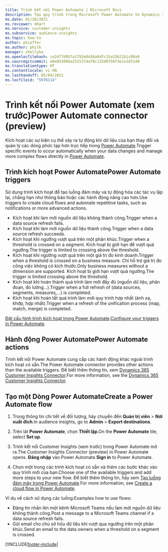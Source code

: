 ```yaml
---
title: Trình kết nối Power Automate | Microsoft Docs
description: Tạo quy trình trong Microsoft Power Automate từ Dynamics 365 Customer Insights.
ms.date: 01/20/2021
ms.reviewer: mhart
ms.service: customer-insights
ms.subservice: audience-insights
ms.topic: how-to
author: pkieffer
ms.author: philk
manager: shellyha
ms.openlocfilehash: ce2477d957a1792e0436a0dfc15a33621b1c89a9
ms.sourcegitcommit: e8e03309ba2515374a70c132d0758f3e1e1851d0
ms.translationtype: HT
ms.contentlocale: vi-VN
ms.lasthandoff: 05/04/2021
ms.locfileid: "5976114"
---
```

# <a name="power-automate-connector-preview"></a><span data-ttu-id="d7051-103">Trình kết nối Power Automate (xem trước)</span><span class="sxs-lookup"><span data-stu-id="d7051-103">Power Automate connector (preview)</span></span>

<span data-ttu-id="d7051-104">Kích hoạt các sự kiện cụ thể xảy ra tự động khi dữ liệu của bạn thay đổi và quản lý các dòng phức tạp hơn trực tiếp trong [Power Automate](https://flow.microsoft.com/).</span><span class="sxs-lookup"><span data-stu-id="d7051-104">Trigger specific events to occur automatically when your data changes and manage more complex flows directly in [Power Automate](https://flow.microsoft.com/).</span></span>

## <a name="power-automate-triggers"></a><span data-ttu-id="d7051-105">Trình kích hoạt Power Automate</span><span class="sxs-lookup"><span data-stu-id="d7051-105">Power Automate triggers</span></span>

<span data-ttu-id="d7051-106">Sử dụng trình kích hoạt để tạo luồng đám mây và tự động hóa các tác vụ lặp lại, chẳng hạn như thông báo hoặc các hành động nâng cao hơn.</span><span class="sxs-lookup"><span data-stu-id="d7051-106">Use triggers to create cloud flows and automate repetitive tasks, such as notifications or more advanced actions.</span></span> 

- <span data-ttu-id="d7051-107">Kích hoạt khi làm mới nguồn dữ liệu không thành công.</span><span class="sxs-lookup"><span data-stu-id="d7051-107">Trigger when a data source refresh fails.</span></span> 
- <span data-ttu-id="d7051-108">Kích hoạt khi làm mới nguồn dữ liệu thành công.</span><span class="sxs-lookup"><span data-stu-id="d7051-108">Trigger when a data source refresh succeeds.</span></span>
- <span data-ttu-id="d7051-109">Kích hoạt khi ngưỡng vượt quá trên một phân khúc.</span><span class="sxs-lookup"><span data-stu-id="d7051-109">Trigger when a threshold is crossed on a segment.</span></span> <span data-ttu-id="d7051-110">Kích hoạt bị giới hạn để vượt quá ngưỡng.</span><span class="sxs-lookup"><span data-stu-id="d7051-110">The trigger is limited to crossing above the threshold.</span></span>
- <span data-ttu-id="d7051-111">Kích hoạt khi ngưỡng vượt quá trên một giá trị đo kinh doanh.</span><span class="sxs-lookup"><span data-stu-id="d7051-111">Trigger when a threshold is crossed on a business measure.</span></span> <span data-ttu-id="d7051-112">Chỉ hỗ trợ giá trị đo công việc không có kích thước.</span><span class="sxs-lookup"><span data-stu-id="d7051-112">Only business measures without a dimension are supported.</span></span> <span data-ttu-id="d7051-113">Kích hoạt bị giới hạn vượt quá ngưỡng.</span><span class="sxs-lookup"><span data-stu-id="d7051-113">The trigger is limited crossing above the threshold.</span></span>
- <span data-ttu-id="d7051-114">Kích hoạt khi hoàn thành quá trình làm mới đầy đủ (nguồn dữ liệu, phân đoạn, đo lường...).</span><span class="sxs-lookup"><span data-stu-id="d7051-114">Trigger when a full refresh of (data sources, segments, measures,...) is completed.</span></span>
- <span data-ttu-id="d7051-115">Kích hoạt khi hoàn tất quá trình làm mới quy trình hợp nhất (ánh xạ, khớp, hợp nhất).</span><span class="sxs-lookup"><span data-stu-id="d7051-115">Trigger when a refresh of the unification process (map, match, merge) is completed.</span></span>

<span data-ttu-id="d7051-116">[Đặt cấu hình trình kích hoạt trong Power Automate](https://flow.microsoft.com/connectors/shared_customerinsights/dynamics-365-customer-insights-connector/).</span><span class="sxs-lookup"><span data-stu-id="d7051-116">[Configure your triggers in Power Automate](https://flow.microsoft.com/connectors/shared_customerinsights/dynamics-365-customer-insights-connector/).</span></span>

## <a name="power-automate-actions"></a><span data-ttu-id="d7051-117">Hành động Power Automate</span><span class="sxs-lookup"><span data-stu-id="d7051-117">Power Automate actions</span></span>
<span data-ttu-id="d7051-118">Trình kết nối Power Automate cung cấp các hành động khác ngoài trình kích hoạt có sẵn.</span><span class="sxs-lookup"><span data-stu-id="d7051-118">The Power Automate connector provides other actions than the available triggers.</span></span> <span data-ttu-id="d7051-119">Để biết thêm thông tin, xem [Dynamics 365 Customer Insights Connector](/connectors/customerinsights/).</span><span class="sxs-lookup"><span data-stu-id="d7051-119">For more information, see the [Dynamics 365 Customer Insights Connector](/connectors/customerinsights/).</span></span>

## <a name="create-a-power-automate-flow"></a><span data-ttu-id="d7051-120">Tạo một Dòng Power Automate</span><span class="sxs-lookup"><span data-stu-id="d7051-120">Create a Power Automate flow</span></span>

1. <span data-ttu-id="d7051-121">Trong thông tin chi tiết về đối tượng, hãy chuyển đến **Quản trị viên** > **Nơi xuất đích**.</span><span class="sxs-lookup"><span data-stu-id="d7051-121">In audience insights, go to **Admin** > **Export destinations**.</span></span>

1. <span data-ttu-id="d7051-122">Trên lát **Power Automate**, chọn **Thiết lập**.</span><span class="sxs-lookup"><span data-stu-id="d7051-122">On the **Power Automate** tile, select **Set up**.</span></span>

1. <span data-ttu-id="d7051-123">Trình kết nối Customer Insights (xem trước) trong Power Automate mở ra.</span><span class="sxs-lookup"><span data-stu-id="d7051-123">The Customer Insights Connector (preview) in Power Automate opens.</span></span> <span data-ttu-id="d7051-124">**Đăng nhập** vào Power Automate.</span><span class="sxs-lookup"><span data-stu-id="d7051-124">**Sign in** to Power Automate.</span></span>

1. <span data-ttu-id="d7051-125">Chọn một trong các trình kích hoạt có sẵn và thêm các bước khác vào quy trình mới của bạn.</span><span class="sxs-lookup"><span data-stu-id="d7051-125">Choose one of the available triggers and add more steps to your new flow.</span></span> <span data-ttu-id="d7051-126">Để biết thêm thông tin, hãy xem [Tạo luồng đám mây trong Power Automate](/power-automate/get-started-logic-flow).</span><span class="sxs-lookup"><span data-stu-id="d7051-126">For more information, see [Create a cloud flow in Power Automate](/power-automate/get-started-logic-flow).</span></span>

<span data-ttu-id="d7051-127">Ví dụ về cách sử dụng các luồng:</span><span class="sxs-lookup"><span data-stu-id="d7051-127">Examples how to use flows:</span></span> 
- <span data-ttu-id="d7051-128">Đăng tin nhắn lên một kênh Microsoft Teams nếu làm mới nguồn dữ liệu không thành công.</span><span class="sxs-lookup"><span data-stu-id="d7051-128">Post a message to a Microsoft Teams channel if a data source refresh fails.</span></span> 
- <span data-ttu-id="d7051-129">Gửi email cho chủ sở hữu dữ liệu khi vượt qua ngưỡng trên một phân khúc.</span><span class="sxs-lookup"><span data-stu-id="d7051-129">Send an email to the data owners when a threshold on a segment is crossed.</span></span>



[!INCLUDE[footer-include](../includes/footer-banner.md)]
